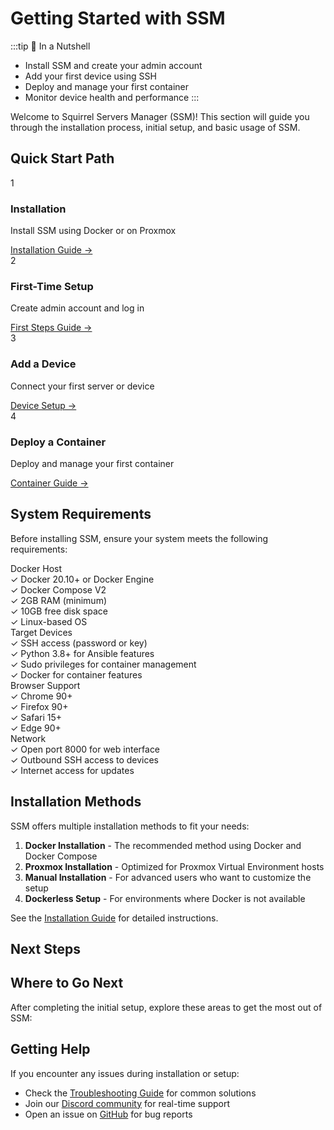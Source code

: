 <script setup>
import NextStepCard from '/components/NextStepCard.vue';
import SectionHeader from '/components/SectionHeader.vue';
import FeatureGrid from '/components/FeatureGrid.vue';
import FeatureCard from '/components/FeatureCard.vue';
</script>

# Getting Started with SSM

:::tip 🌰 In a Nutshell
- Install SSM and create your admin account
- Add your first device using SSH
- Deploy and manage your first container
- Monitor device health and performance
:::

Welcome to Squirrel Servers Manager (SSM)! This section will guide you through the installation process, initial setup, and basic usage of SSM.

## Quick Start Path

<div class="quickstart-path">
  <div class="path-step">
    <div class="step-number">1</div>
    <div class="step-content">
      <h3>Installation</h3>
      <p>Install SSM using Docker or on Proxmox</p>
      <a href="/docs/getting-started/installation" class="step-link">Installation Guide →</a>
    </div>
  </div>
  
  <div class="path-step">
    <div class="step-number">2</div>
    <div class="step-content">
      <h3>First-Time Setup</h3>
      <p>Create admin account and log in</p>
      <a href="/docs/getting-started/first-steps" class="step-link">First Steps Guide →</a>
    </div>
  </div>
  
  <div class="path-step">
    <div class="step-number">3</div>
    <div class="step-content">
      <h3>Add a Device</h3>
      <p>Connect your first server or device</p>
      <a href="/docs/devices/add-device" class="step-link">Device Setup →</a>
    </div>
  </div>
  
  <div class="path-step">
    <div class="step-number">4</div>
    <div class="step-content">
      <h3>Deploy a Container</h3>
      <p>Deploy and manage your first container</p>
      <a href="/docs/containers/containers" class="step-link">Container Guide →</a>
    </div>
  </div>
</div>


## System Requirements

Before installing SSM, ensure your system meets the following requirements:

<div class="requirements-grid">
  <div class="requirement-card">
    <div class="requirement-header">Docker Host</div>
    <div class="requirement-content">
      <div class="req-item"><span class="req-check">✓</span> Docker 20.10+ or Docker Engine</div>
      <div class="req-item"><span class="req-check">✓</span> Docker Compose V2</div>
      <div class="req-item"><span class="req-check">✓</span> 2GB RAM (minimum)</div>
      <div class="req-item"><span class="req-check">✓</span> 10GB free disk space</div>
      <div class="req-item"><span class="req-check">✓</span> Linux-based OS</div>
    </div>
  </div>
  
  <div class="requirement-card">
    <div class="requirement-header">Target Devices</div>
    <div class="requirement-content">
      <div class="req-item"><span class="req-check">✓</span> SSH access (password or key)</div>
      <div class="req-item"><span class="req-check">✓</span> Python 3.8+ for Ansible features</div>
      <div class="req-item"><span class="req-check">✓</span> Sudo privileges for container management</div>
      <div class="req-item"><span class="req-check">✓</span> Docker for container features</div>
    </div>
  </div>

  <div class="requirement-card">
    <div class="requirement-header">Browser Support</div>
    <div class="requirement-content">
      <div class="req-item"><span class="req-check">✓</span> Chrome 90+</div>
      <div class="req-item"><span class="req-check">✓</span> Firefox 90+</div>
      <div class="req-item"><span class="req-check">✓</span> Safari 15+</div>
      <div class="req-item"><span class="req-check">✓</span> Edge 90+</div>
    </div>
  </div>
  
  <div class="requirement-card">
    <div class="requirement-header">Network</div>
    <div class="requirement-content">
      <div class="req-item"><span class="req-check">✓</span> Open port 8000 for web interface</div>
      <div class="req-item"><span class="req-check">✓</span> Outbound SSH access to devices</div>
      <div class="req-item"><span class="req-check">✓</span> Internet access for updates</div>
    </div>
  </div>
</div>



## Installation Methods

SSM offers multiple installation methods to fit your needs:

1. **Docker Installation** - The recommended method using Docker and Docker Compose
2. **Proxmox Installation** - Optimized for Proxmox Virtual Environment hosts
3. **Manual Installation** - For advanced users who want to customize the setup
4. **Dockerless Setup** - For environments where Docker is not available

See the [Installation Guide](/docs/getting-started/installation) for detailed instructions.

## Next Steps

<NextStepCard 
  icon="👉" 
  title="First Time Setup" 
  description="Create your admin account and get started with SSM" 
  link="/docs/getting-started/first-steps" 
/>


## Where to Go Next

After completing the initial setup, explore these areas to get the most out of SSM:

<FeatureGrid>
  <FeatureCard
    icon="📱"
    title="Device Management"
    description="Learn to manage and monitor your devices"
    link="/docs/user-guides/devices/"
  />
  
  <FeatureCard
    icon="🐳"
    title="Container Management"
    description="Deploy and manage Docker containers"
    link="/docs/user-guides/containers/"
  />
  
  <FeatureCard
    icon="🤖"
    title="Automations"
    description="Set up automated tasks and workflows"
    link="/docs/user-guides/automations/"
  />
  
  <FeatureCard
    icon="📚"
    title="Playbooks"
    description="Use Ansible playbooks for configuration"
    link="/docs/user-guides/playbooks/"
  />
</FeatureGrid>


## Getting Help

If you encounter any issues during installation or setup:

- Check the <a href="/docs/troubleshoot/troubleshoot">Troubleshooting Guide</a> for common solutions
- Join our <a href="https://discord.gg/cnQjsFCGKJ">Discord community</a> for real-time support
- Open an issue on <a href="https://github.com/SquirrelCorporation/SquirrelServersManager/issues">GitHub</a> for bug reports
